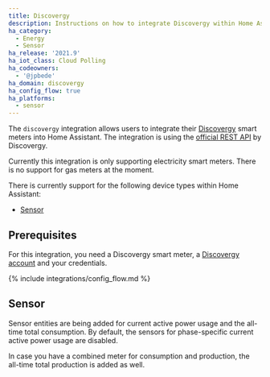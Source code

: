 ```yaml
---
title: Discovergy
description: Instructions on how to integrate Discovergy within Home Assistant.
ha_category:
  - Energy
  - Sensor
ha_release: '2021.9'
ha_iot_class: Cloud Polling
ha_codeowners:
  - '@jpbede'
ha_domain: discovergy
ha_config_flow: true
ha_platforms:
  - sensor
---
```


The `discovergy` integration allows users to integrate their [Discovergy](https://discovergy.com/) smart meters into Home Assistant.
The integration is using the [official REST API](https://api.discovergy.com/docs/#/) by Discovergy.

<div class='note info'>
Currently this integration is only supporting electricity smart meters. There is no support for gas meters at the moment.
</div>

There is currently support for the following device types within Home Assistant:

- [Sensor](#sensor)

## Prerequisites

For this integration, you need a Discovergy smart meter, a [Discovergy account](https://my.discovergy.com/) and your credentials.

{% include integrations/config_flow.md %}

## Sensor

Sensor entities are being added for current active power usage and the all-time total consumption.
By default, the sensors for phase-specific current active power usage are disabled.

In case you have a combined meter for consumption and production, the all-time total production is added as well.
